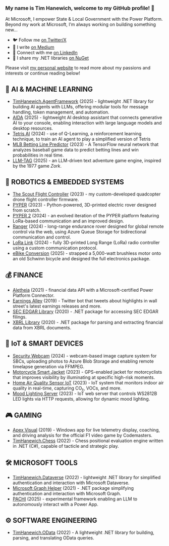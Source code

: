 ### My name is Tim Hanewich, welcome to my GitHub profile! 👋
At Microsoft, I empower State & Local Government with the Power Platform. Beyond my work at Microsoft, I’m always working on building something new...

- 🐦 Follow me [on Twitter/X](https://twitter.com/TimHanewich)
- 🔖 I write [on Medium](https://timhanewich.medium.com/)
- 💼 Connect with me [on LinkedIn](http://linkedin.com/in/TimHanewich)
- 🔧 I share my .NET libraries [on NuGet](https://www.nuget.org/profiles/TimHanewich)

Please visit [my personal website](https://timhanewich.github.io/) to read more about my passions and interests or continue reading below!

## 🧠 AI & MACHINE LEARNING
- [TimHanewich.AgentFramework](https://github.com/TimHanewich/TimHanewich.AgentFramework) (2025) - lightweight .NET library for building AI agents with LLMs, offering modular tools for message handling, token management, and automation.
- [AIDA](https://github.com/TimHanewich/AIDA) (2025) - lightweight AI desktop assistant that connects generative AI to your console, enabling interaction with large language models and desktop resources.
- [Tetris AI](https://github.com/TimHanewich/tetris-ai-mini) (2024) - use of Q-Learning, a reinforcement learning technique, to train an AI agent to play a simplified version of Tetris
- [MLB Betting Line Predictor](https://github.com/TimHanewich/Baseball-Betting-NN) (2023) - A TensorFlow neural network that analyzes baseball game data to predict betting lines and win probabilities in real time.
- [LLM-TAG](https://github.com/TimHanewich/LLM-TAG) (2025) - an LLM-driven text adventure game engine, inspired by the 1977 game *Zork*.

## 🚀 ROBOTICS & EMBEDDED SYSTEMS
- [The Scout Flight Controller](https://timhanewich.medium.com/taking-flight-with-the-raspberry-pi-pico-micropython-diy-quadcopter-drone-61ed4f7ee746) (2023) - my custom-developed quadcopter drone flight controller firmware.
- [PYPER](https://github.com/TimHanewich/PYPER) (2023) - Python-powered, 3D-printed electric rover designed from scratch.
- [PYPER 2](https://github.com/TimHanewich/PYPER2) (2024) - an evolved iteration of the PYPER platform featuring LoRa-based communication and an improved design.
- [Ranger](https://github.com/TimHanewich/ranger) (2024) - long-range endurance rover designed for global remote control via the web, using Azure Queue Storage for bidirectional communication and control.
- [LoRa Link](https://github.com/TimHanewich/LoRaLink) (2024) - fully 3D-printed Long Range (LoRa) radio controller using a custom communication protocol.
- [eBike Conversion](https://github.com/TimHanewich/eBike/) (2025) - strapped a 5,000-watt brushless motor onto an old Schwinn bicycle and designed the full electronics package.

## 💰 FINANCE
- [Aletheia](https://aletheiaapi.com/) (2021) - financial data API with a Microsoft-certified Power Platform Connector.
- [Earnings Alley](https://twitter.com/EarningsAlley) (2019) - Twitter bot that tweets about highlights in wall street's latest earnings releases and more.
- [SEC EDGAR Library](https://github.com/TimHanewich/SecuritiesExchangeCommission.Edgar) (2020) - .NET package for accessing SEC EDGAR filings.
- [XBRL Library](https://github.com/TimHanewich/Xbrl) (2020) - .NET package for parsing and extracting financial data from XBRL documents.

## 📡 IoT & SMART DEVICES
- [Security Webcam](https://github.com/TimHanewich/cam-monitor) (2024) - webcam-based image capture system for SBCs, uploading photos to Azure Blob Storage and enabling remote timelapse generation via FFMPEG.
- [Motorcycle Smart Jacket](https://www.youtube.com/watch?v=AxWjqtQHraE) (2023) - GPS-enabled jacket for motorcyclists that improves visibility by illuminating at specific high-risk moments.
- [Home Air Quality Sensor IoT](https://github.com/TimHanewich/air-quality-box) (2023) - IoT system that monitors indoor air quality in real-time, capturing CO₂, VOCs, and more.
- [Mood Lighting Server](https://github.com/TimHanewich/bed-light-server) (2023) - IoT web server that controls WS2812B LED lights via HTTP requests, allowing for dynamic mood lighting.

## 🎮 GAMING
- [Apex Visual](https://apps.microsoft.com/store/detail/apex-visual/9P5BLJV6W9B5) (2019) - Windows app for live telemetry display, coaching, and driving analysis for the official F1 video game by Codemasters.
- [TimHanewich.Chess](https://github.com/TimHanewich/TimHanewich.Chess) (2022) - Chess positional evaluation engine written in .NET (C#), capable of tacticle and strategic play.

## 🛠️ MICROSOFT TOOLS
- [TimHanewich.Dataverse](https://github.com/TimHanewich/TimHanewich.Dataverse) (2022) - lightweight .NET library for simplified authentication and interaction with Microsoft Dataverse.
- [Microsoft Graph Helper](https://github.com/TimHanewich/TimHanewich.MicrosoftGraphHelper) (2021) - .NET package simplifying authentication and interaction with Microsoft Graph.
- [PACHI](https://github.com/TimHanewich/PACHI) (2025) - experimental framework enabling an LLM to autonomously interact with a Power App.

## ⚙️ SOFTWARE ENGINEERING
- [TimHanewich.OData](https://github.com/TimHanewich/TimHanewich.OData) (2022) - A lightweight .NET library for building, parsing, and translating OData queries.